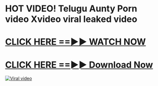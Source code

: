 
# HOT VIDEO! Telugu Aunty Porn video Xvideo viral leaked video

<h1><a href="https://sports-cola-tv.blogspot.com/2025/01/new2025.html" rel="nofollow"> CLICK HERE ==►► WATCH NOW</a></h1>


<h1><a href="https://sports-cola-tv.blogspot.com/2025/01/new2025.html" rel="nofollow"> CLICK HERE ==►► Download Now</a></h1>


<p><a href="https://sports-cola-tv.blogspot.com/2025/01/new2025.html" rel="nofollow"><img src="https://i.imgur.com/dJHk4Zq.gif" alt="Viral video"></a></p>
